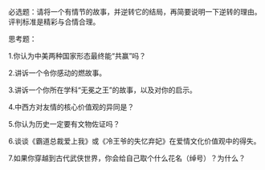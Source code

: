 必选题：请将一个有情节的故事，并逆转它的结局，再简要说明一下逆转的理由。评判标准是精彩与合情合理。

思考题： 

1.你认为中美两种国家形态最终能“共赢”吗？ 

2.讲诉一个令你感动的燃故事。  

3.讲诉一个你所在学科“无冕之王”的故事，以及对你的启示。  

4.中西方对友情的核心价值观的异同是？ 

5.你认为历史一定要有文物佐证吗？

6.谈谈《霸道总裁爱上我》或《冷王爷的失忆弃妃》在爱情文化价值观中的得失。

7.如果你穿越到古代武侠世界，你会给自己取个什么花名（绰号）？为什么？
